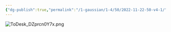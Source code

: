 ```yaml
---
{"dg-publish":true,"permalink":"/1-gaussian/1-4/50/2022-11-22-50-v4-1/","tags":["gardenEntry"]}
---
```




![ToDesk_DZprcn0Y7x.png](/img/user/Resources/Attachments/ToDesk_DZprcn0Y7x.png)